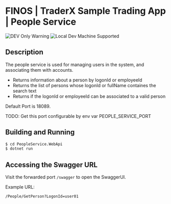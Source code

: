 # FINOS | TraderX Sample Trading App | People Service

![DEV Only Warning](http://badgen.net/badge/warning/not-for-production/red)
![Local Dev Machine Supported](http://badgen.net/badge/windows-dev/supported/green)

## Description 
The people service is used for managing users in the system, and associating them with accounts.

 * Returns information about a person by logonId or employeeId
 * Returns the list of persons whose logonId or fullName containes the search text
 * Returns if the logonId or employeeId can be associated to a valid person

Default Port is 18089.

TODO: Get this port configurable by env var PEOPLE_SERVICE_PORT

## Building and Running
```bash
$ cd PeopleService.WebApi
$ dotnet run
```

## Accessing the Swagger URL

Visit the forwarded port `/swagger` to open the SwaggerUI.

Example URL:

`/People/GetPerson?LogonId=user01`
